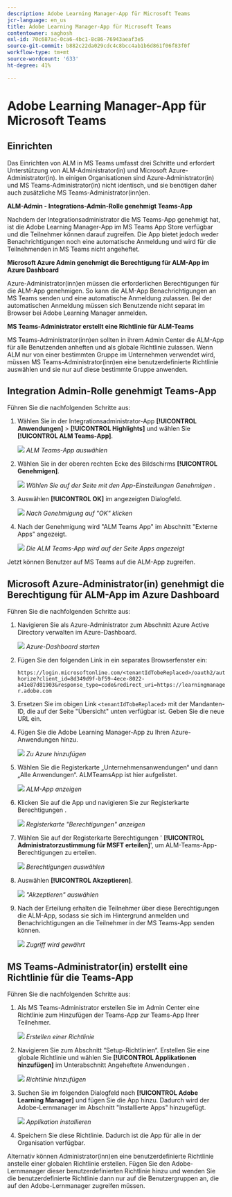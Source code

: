```yaml
---
description: Adobe Learning Manager-App für Microsoft Teams
jcr-language: en_us
title: Adobe Learning Manager-App für Microsoft Teams
contentowner: saghosh
exl-id: 70c687ac-0ca6-4bc1-8c86-76943aeaf3e5
source-git-commit: b882c22da029cdc4c8bcc4ab1b6d861f06f83f0f
workflow-type: tm+mt
source-wordcount: '633'
ht-degree: 41%

---
```


# Adobe Learning Manager-App für Microsoft Teams

## Einrichten

Das Einrichten von ALM in MS Teams umfasst drei Schritte und erfordert Unterstützung von ALM-Administrator(in) und Microsoft Azure-Administrator(in). In einigen Organisationen sind Azure-Administrator(in) und MS Teams-Administrator(in) nicht identisch, und sie benötigen daher auch zusätzliche MS Teams-Administrator(inn)en.

**ALM-Admin - Integrations-Admin-Rolle genehmigt Teams-App**

Nachdem der Integrationsadministrator die MS Teams-App genehmigt hat, ist die Adobe Learning Manager-App im MS Teams App Store verfügbar und die Teilnehmer können darauf zugreifen. Die App bietet jedoch weder Benachrichtigungen noch eine automatische Anmeldung und wird für die Teilnehmenden in MS Teams nicht angeheftet.

**Microsoft Azure Admin genehmigt die Berechtigung für ALM-App im Azure Dashboard**

Azure-Administrator(inn)en müssen die erforderlichen Berechtigungen für die ALM-App genehmigen. So kann die ALM-App Benachrichtigungen an MS Teams senden und eine automatische Anmeldung zulassen. Bei der automatischen Anmeldung müssen sich Benutzende nicht separat im Browser bei Adobe Learning Manager anmelden.

**MS Teams-Administrator erstellt eine Richtlinie für ALM-Teams**

MS Teams-Administrator(inn)en sollten in ihrem Admin Center die ALM-App für alle Benutzenden anheften und als globale Richtlinie zulassen. Wenn ALM nur von einer bestimmten Gruppe im Unternehmen verwendet wird, müssen MS Teams-Administrator(inn)en eine benutzerdefinierte Richtlinie auswählen und sie nur auf diese bestimmte Gruppe anwenden.

## Integration Admin-Rolle genehmigt Teams-App

Führen Sie die nachfolgenden Schritte aus:

1. Wählen Sie in der Integrationsadministrator-App **[!UICONTROL Anwendungen]** > **[!UICONTROL Highlights]** und wählen Sie **[!UICONTROL ALM Teams-App]**.

   ![](assets/featuredapps.jpg)
   *ALM Teams-App auswählen*

1. Wählen Sie in der oberen rechten Ecke des Bildschirms **[!UICONTROL Genehmigen]**.

   ![](assets/integration_admin_approval_form.jpg)
   *Wählen Sie auf der Seite mit den App-Einstellungen Genehmigen .*

1. Auswählen **[!UICONTROL OK]** im angezeigten Dialogfeld.

   ![](assets/integration_admin_approved_dialog_box.jpg)
   *Nach Genehmigung auf &quot;OK&quot; klicken*

1. Nach der Genehmigung wird &quot;ALM Teams App&quot; im Abschnitt &quot;Externe Apps&quot; angezeigt.

   ![](assets/integration_admin_external_apps.jpg)
   *Die ALM Teams-App wird auf der Seite Apps angezeigt*

Jetzt können Benutzer auf MS Teams auf die ALM-App zugreifen.

## Microsoft Azure-Administrator(in) genehmigt die Berechtigung für ALM-App im Azure Dashboard

Führen Sie die nachfolgenden Schritte aus:

1. Navigieren Sie als Azure-Administrator zum Abschnitt Azure Active Directory verwalten im Azure-Dashboard.

   ![](assets/microsoft_azure.jpg)
   *Azure-Dashboard starten*

1. Fügen Sie den folgenden Link in ein separates Browserfenster ein:

   `https://login.microsoftonline.com/<tenantIdTobeReplaced>/oauth2/authorize?client_id=8d349d9f-bf59-4ece-8022-a41e87d81903&response_type=code&redirect_uri=https://learningmanager.adobe.com`

1. Ersetzen Sie im obigen Link `<tenantIdTobeReplaced>` mit der Mandanten-ID, die auf der Seite &quot;Übersicht&quot; unten verfügbar ist. Geben Sie die neue URL ein.

1. Fügen Sie die Adobe Learning Manager-App zu Ihren Azure-Anwendungen hinzu.

   ![](assets/microsoft_azure_dashboard.jpg)
   *Zu Azure hinzufügen*

1. Wählen Sie die Registerkarte „Unternehmensanwendungen“ und dann „Alle Anwendungen“. ALMTeamsApp ist hier aufgelistet.

   ![](assets/microsoft_azure_enterprise_applications.jpg)
   *ALM-App anzeigen*

1. Klicken Sie auf die App und navigieren Sie zur Registerkarte Berechtigungen .

   ![](assets/microsoft_azure_ALMTeamsNonProdApp.jpg)
   *Registerkarte &quot;Berechtigungen&quot; anzeigen*

1. Wählen Sie auf der Registerkarte Berechtigungen &#39; **[!UICONTROL Administratorzustimmung für MSFT erteilen]**&#39;, um ALM-Teams-App-Berechtigungen zu erteilen.

   ![](assets/microsoft_azure_ALMTeamsNonProdApp_permissions.jpg)
   *Berechtigungen auswählen*

1. Auswählen **[!UICONTROL Akzeptieren]**.

   ![](assets/microsoft_azure_ALMTeamsNonProdApp_permission_request.jpg)
   *&quot;Akzeptieren&quot; auswählen*

1. Nach der Erteilung erhalten die Teilnehmer über diese Berechtigungen die ALM-App, sodass sie sich im Hintergrund anmelden und Benachrichtigungen an die Teilnehmer in der MS Teams-App senden können.

   ![](assets/microsoft_azure_ALMTeamsNonProdApp_permission_request_granted.jpg)
   *Zugriff wird gewährt*

## MS Teams-Administrator(in) erstellt eine Richtlinie für die Teams-App

Führen Sie die nachfolgenden Schritte aus:

1. Als MS Teams-Administrator erstellen Sie im Admin Center eine Richtlinie zum Hinzufügen der Teams-App zur Teams-App Ihrer Teilnehmer.

   ![](assets/microsoft_teams_admin_center.png)
   *Erstellen einer Richtlinie*

1. Navigieren Sie zum Abschnitt “Setup-Richtlinien“. Erstellen Sie eine globale Richtlinie und wählen Sie **[!UICONTROL Applikationen hinzufügen]** im Unterabschnitt Angeheftete Anwendungen .

   ![](assets/microsoft_teams_admin_center_add_installed_apps.png)
   *Richtlinie hinzufügen*

1. Suchen Sie im folgenden Dialogfeld nach **[!UICONTROL Adobe Learning Manager]** und fügen Sie die App hinzu. Dadurch wird der Adobe-Lernmanager im Abschnitt &quot;Installierte Apps&quot; hinzugefügt.

   ![](assets/microsoft_teams_admin_center_installed_apps.png)
   *Applikation installieren*

1. Speichern Sie diese Richtlinie. Dadurch ist die App für alle in der Organisation verfügbar.

Alternativ können Administrator(inn)en eine benutzerdefinierte Richtlinie anstelle einer globalen Richtlinie erstellen. Fügen Sie den Adobe-Lernmanager dieser benutzerdefinierten Richtlinie hinzu und wenden Sie die benutzerdefinierte Richtlinie dann nur auf die Benutzergruppen an, die auf den Adobe-Lernmanager zugreifen müssen.
